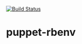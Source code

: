 [![Build Status](https://travis-ci.org/dima-exe/puppet-rbenv.png?branch=master)](https://travis-ci.org/dima-exe/puppet-rbenv)

puppet-rbenv
============
